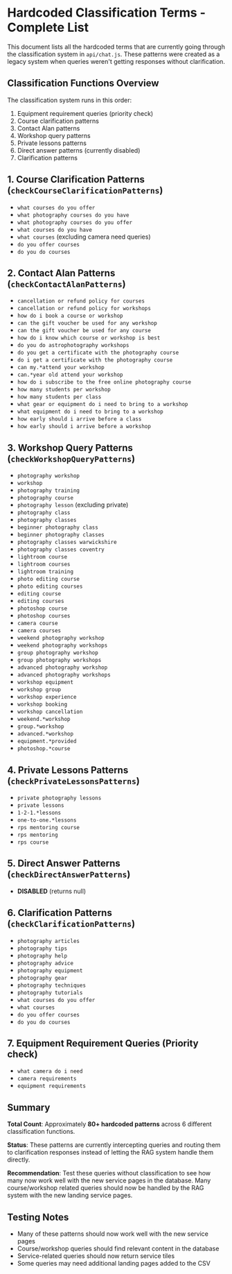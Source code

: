 # Hardcoded Classification Terms - Complete List

This document lists all the hardcoded terms that are currently going through the classification system in `api/chat.js`. These patterns were created as a legacy system when queries weren't getting responses without clarification.

## Classification Functions Overview

The classification system runs in this order:
1. Equipment requirement queries (priority check)
2. Course clarification patterns
3. Contact Alan patterns
4. Workshop query patterns
5. Private lessons patterns
6. Direct answer patterns (currently disabled)
7. Clarification patterns

## 1. Course Clarification Patterns (`checkCourseClarificationPatterns`)

- `what courses do you offer`
- `what photography courses do you have`
- `what photography courses do you offer`
- `what courses do you have`
- `what courses` (excluding camera need queries)
- `do you offer courses`
- `do you do courses`

## 2. Contact Alan Patterns (`checkContactAlanPatterns`)

- `cancellation or refund policy for courses`
- `cancellation or refund policy for workshops`
- `how do i book a course or workshop`
- `can the gift voucher be used for any workshop`
- `can the gift voucher be used for any course`
- `how do i know which course or workshop is best`
- `do you do astrophotography workshops`
- `do you get a certificate with the photography course`
- `do i get a certificate with the photography course`
- `can my.*attend your workshop`
- `can.*year old attend your workshop`
- `how do i subscribe to the free online photography course`
- `how many students per workshop`
- `how many students per class`
- `what gear or equipment do i need to bring to a workshop`
- `what equipment do i need to bring to a workshop`
- `how early should i arrive before a class`
- `how early should i arrive before a workshop`

## 3. Workshop Query Patterns (`checkWorkshopQueryPatterns`)

- `photography workshop`
- `workshop`
- `photography training`
- `photography course`
- `photography lesson` (excluding private)
- `photography class`
- `photography classes`
- `beginner photography class`
- `beginner photography classes`
- `photography classes warwickshire`
- `photography classes coventry`
- `lightroom course`
- `lightroom courses`
- `lightroom training`
- `photo editing course`
- `photo editing courses`
- `editing course`
- `editing courses`
- `photoshop course`
- `photoshop courses`
- `camera course`
- `camera courses`
- `weekend photography workshop`
- `weekend photography workshops`
- `group photography workshop`
- `group photography workshops`
- `advanced photography workshop`
- `advanced photography workshops`
- `workshop equipment`
- `workshop group`
- `workshop experience`
- `workshop booking`
- `workshop cancellation`
- `weekend.*workshop`
- `group.*workshop`
- `advanced.*workshop`
- `equipment.*provided`
- `photoshop.*course`

## 4. Private Lessons Patterns (`checkPrivateLessonsPatterns`)

- `private photography lessons`
- `private lessons`
- `1-2-1.*lessons`
- `one-to-one.*lessons`
- `rps mentoring course`
- `rps mentoring`
- `rps course`

## 5. Direct Answer Patterns (`checkDirectAnswerPatterns`)

- **DISABLED** (returns null)

## 6. Clarification Patterns (`checkClarificationPatterns`)

- `photography articles`
- `photography tips`
- `photography help`
- `photography advice`
- `photography equipment`
- `photography gear`
- `photography techniques`
- `photography tutorials`
- `what courses do you offer`
- `what courses`
- `do you offer courses`
- `do you do courses`

## 7. Equipment Requirement Queries (Priority check)

- `what camera do i need`
- `camera requirements`
- `equipment requirements`

## Summary

**Total Count**: Approximately **80+ hardcoded patterns** across 6 different classification functions.

**Status**: These patterns are currently intercepting queries and routing them to clarification responses instead of letting the RAG system handle them directly.

**Recommendation**: Test these queries without classification to see how many now work well with the new service pages in the database. Many course/workshop related queries should now be handled by the RAG system with the new landing service pages.

## Testing Notes

- Many of these patterns should now work well with the new service pages
- Course/workshop queries should find relevant content in the database
- Service-related queries should now return service tiles
- Some queries may need additional landing pages added to the CSV
